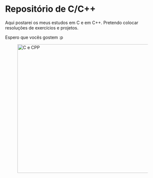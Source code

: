 <!DOCTYPE HTML>
<html>
	<head>
	</head>
	<body>
		<main>
			<h1>Repositório de C/C++</h1>
			<p>Aqui postarei os meus estudos em C e em C++. Pretendo colocar resoluções de exercícios e projetos.</p>
			<p>Espero que vocês gostem :p</p>
			<figure>
				<img src="https://downloadcursos.top/wp-content/uploads/2020/04/c-1.jpg" alt="C e CPP" width="720" height="420">
			</figure>
		</main>
	</body>
</html>
